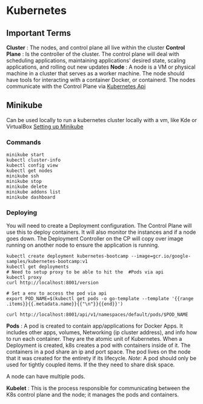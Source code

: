 # Kubernetes

## Important Terms
**Cluster** : The nodes, and control plane all live within the cluster
**Control Plane** : Is the controller of the cluster. The control plane will deal with scheduling applications, maintaining applications' desired state, scaling applications, and rolling out new updates
**Node** : A node is a VM or physical machine in a cluster that serves as a worker machine. The node should have tools for interacting with a container Docker, or containerd. The nodes communicate with the Control Plane via [Kubernetes Api ](https://kubernetes.io/docs/concepts/overview/kubernetes-api/)

## Minikube
Can be used locally to run a kubernetes cluster locally with a vm, like Kde or VirtualBox [Setting up Minikube](https://computingforgeeks.com/how-to-install-minikube-on-ubuntu-debian-linux/)
### Commands
```
minikube start
kubectl cluster-info
kubectl config view
kubectl get nodes
minikube ssh
minikube stop
minikube delete
minikube addons list
minikube dashboard
```



### Deploying
You will need to create a Deployment configuration. The Control Plane will use this to deploy containers. It will also monitor the instances and if a node goes down. The Deployment Controller on the CP will copy over image running on another node to ensure the application is running.

```
kubectl create deployment kubernetes-bootcamp --image=gcr.io/google-samples/kubernetes-bootcamp:v1
kubectl get deployments
# Need to setup proxy to be able to hit the  #Pods via api
kubectl proxy
curl http://localhost:8001/version

# Set a env to access the pod via api 
export POD_NAME=$(kubectl get pods -o go-template --template '{{range .items}}{{.metadata.name}}{{"\n"}}{{end}}')

curl http://localhost:8001/api/v1/namespaces/default/pods/$POD_NAME
```

**Pods** : A pod is created to contain app/applications for Docker Apps. It includes other apps, volumes, Networking (ip  cluster address), and info how to run each container.
They are the atomic unit of Kubernetes. When a Deployment is created, k8s creates a pod with containers inside of it. The containers in a pod share an ip and port space. The pod lives on the node that it was created for the entirety if its lifecycle.
*Note*: A pod should only be used for tightly coupled items. If the they need to share disk space.

A node can have multiple pods.

**Kubelet** : This is the process responsible for communicating between the K8s control plane and the node; it manages the pods and containers. 
